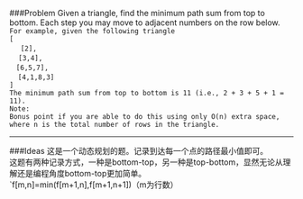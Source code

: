 ###Problem
Given a triangle, find the minimum path sum from top to bottom. Each step you may move to adjacent numbers on the row below.  
`For example, given the following triangle`  
`[`  
&#160;&#160;&#160;&#160;     `[2],`  
&#160;&#160;&#160;    `[3,4],`  
&#160;&#160;   `[6,5,7],`  
&#160; ` [4,1,8,3]`  
`]`  
`The minimum path sum from top to bottom is 11 (i.e., 2 + 3 + 5 + 1 = 11).`  
`Note:`  
`Bonus point if you are able to do this using only O(n) extra space, where n is the total number of rows in the triangle. ` 

---

###Ideas
这是一个动态规划的题。记录到达每一个点的路径最小值即可。  
这题有两种记录方式，一种是bottom-top，另一种是top-bottom，显然无论从理解还是编程角度bottom-top更加简单。  
`f[m,n]=min(f[m+1,n],f[m+1,n+1])（m为行数）
